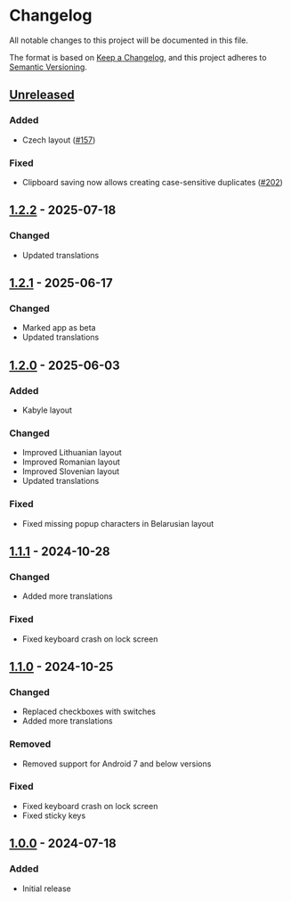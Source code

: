 # Changelog
All notable changes to this project will be documented in this file.

The format is based on [Keep a Changelog](https://keepachangelog.com/en/1.1.0/),
and this project adheres to [Semantic Versioning](https://semver.org/spec/v2.0.0.html).

## [Unreleased]
### Added
- Czech layout ([#157])

### Fixed
- Clipboard saving now allows creating case-sensitive duplicates ([#202])

## [1.2.2] - 2025-07-18
### Changed
- Updated translations

## [1.2.1] - 2025-06-17
### Changed
- Marked app as beta
- Updated translations

## [1.2.0] - 2025-06-03
### Added
- Kabyle layout

### Changed
- Improved Lithuanian layout
- Improved Romanian layout
- Improved Slovenian layout
- Updated translations

### Fixed
- Fixed missing popup characters in Belarusian layout

## [1.1.1] - 2024-10-28
### Changed
- Added more translations

### Fixed
- Fixed keyboard crash on lock screen

## [1.1.0] - 2024-10-25
### Changed
- Replaced checkboxes with switches
- Added more translations

### Removed
- Removed support for Android 7 and below versions

### Fixed
- Fixed keyboard crash on lock screen
- Fixed sticky keys

## [1.0.0] - 2024-07-18
### Added
- Initial release

[#157]: https://github.com/FossifyOrg/Keyboard/issues/157
[#202]: https://github.com/FossifyOrg/Keyboard/issues/202

[Unreleased]: https://github.com/FossifyOrg/Keyboard/compare/1.2.2...HEAD
[1.2.2]: https://github.com/FossifyOrg/Keyboard/compare/1.2.1...1.2.2
[1.2.1]: https://github.com/FossifyOrg/Keyboard/compare/1.2.0...1.2.1
[1.2.0]: https://github.com/FossifyOrg/Keyboard/compare/1.1.1...1.2.0
[1.1.1]: https://github.com/FossifyOrg/Keyboard/compare/1.1.0...1.1.1
[1.1.0]: https://github.com/FossifyOrg/Keyboard/compare/1.0.0...1.1.0
[1.0.0]: https://github.com/FossifyOrg/Keyboard/releases/tag/1.0.0
